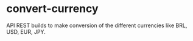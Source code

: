 # convert-currency
API REST builds to make conversion of the different currencies like BRL, USD, EUR, JPY.
